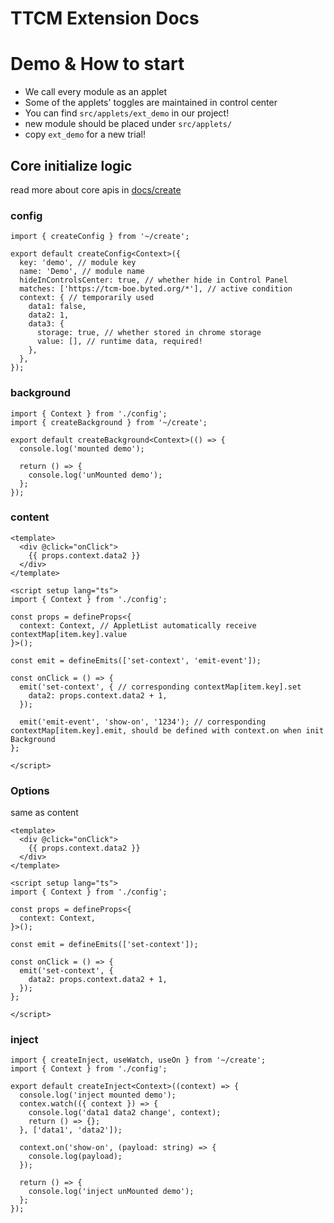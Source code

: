 # TTCM Extension Docs

# Demo & How to start

- We call every module as an applet
- Some of the applets' toggles are maintained in control center
- You can find `src/applets/ext_demo` in our project!
- new module should be placed under `src/applets/`
- copy `ext_demo` for a new trial!


## Core initialize logic
read more about core apis in [docs/create](./create/index.md)

### config
```
import { createConfig } from '~/create';

export default createConfig<Context>({
  key: 'demo', // module key
  name: 'Demo', // module name
  hideInControlsCenter: true, // whether hide in Control Panel
  matches: ['https://tcm-boe.byted.org/*'], // active condition
  context: { // temporarily used
    data1: false,
    data2: 1,
    data3: {
      storage: true, // whether stored in chrome storage
      value: [], // runtime data, required!
    },
  },
});
```

### background
```
import { Context } from './config';
import { createBackground } from '~/create';

export default createBackground<Context>(() => {
  console.log('mounted demo');

  return () => {
    console.log('unMounted demo');
  };
});

```

### content
```
<template>
  <div @click="onClick">
    {{ props.context.data2 }}
  </div>
</template>

<script setup lang="ts">
import { Context } from './config';

const props = defineProps<{
  context: Context, // AppletList automatically receive contextMap[item.key].value
}>();

const emit = defineEmits(['set-context', 'emit-event']);

const onClick = () => {
  emit('set-context', { // corresponding contextMap[item.key].set
    data2: props.context.data2 + 1,
  });

  emit('emit-event', 'show-on', '1234'); // corresponding contextMap[item.key].emit, should be defined with context.on when init Background
};

</script>

```

### Options
same as content
```
<template>
  <div @click="onClick">
    {{ props.context.data2 }}
  </div>
</template>

<script setup lang="ts">
import { Context } from './config';

const props = defineProps<{
  context: Context,
}>();

const emit = defineEmits(['set-context']);

const onClick = () => {
  emit('set-context', {
    data2: props.context.data2 + 1,
  });
};

</script>

```

### inject
```
import { createInject, useWatch, useOn } from '~/create';
import { Context } from './config';

export default createInject<Context>((context) => {
  console.log('inject mounted demo');
  contex.watch(({ context }) => {
    console.log('data1 data2 change', context);
    return () => {};
  }, ['data1', 'data2']);

  context.on('show-on', (payload: string) => {
    console.log(payload);
  });

  return () => {
    console.log('inject unMounted demo');
  };
});

```
